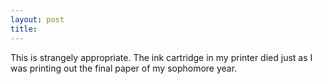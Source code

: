 ```yaml
---
layout: post
title: 
---
```


This is strangely appropriate. The ink cartridge in my printer died just as I was printing out the final paper of my sophomore year.

